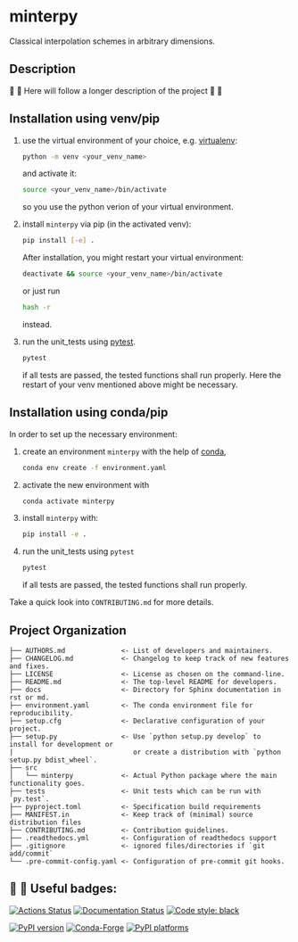 # minterpy

Classical interpolation schemes in arbitrary dimensions.

## Description

:construction: :construction: Here will follow a longer description of the project :construction: :construction:


## Installation using venv/pip

1. use the virtual environment of your choice, e.g. [virtualenv]:

   ```bash
   python -m venv <your_venv_name>
   ```
   and activate it:
   ```bash
   source <your_venv_name>/bin/activate
   ```
   so you use the python verion of your virtual environment.    

2. install `minterpy` via pip (in the activated venv):
   ```bash
   pip install [-e] .
   ```
   After installation, you might restart your virtual environment:
   ```bash
   deactivate && source <your_venv_name>/bin/activate
   ```
   or just run
   ```bash
   hash -r
   ```
   instead.  
3. run the unit_tests using [pytest].
   ```bash
   pytest
   ```
   if all tests are passed, the tested functions shall run properly. Here the restart of your venv mentioned above might be necessary.


## Installation using conda/pip

In order to set up the necessary environment:

1. create an environment `minterpy` with the help of [conda],
   ```bash
   conda env create -f environment.yaml
   ```
2. activate the new environment with
   ```bash
   conda activate minterpy
   ```
3. install `minterpy` with:
   ```bash
   pip install -e .
   ```
4. run the unit_tests using `pytest`
    ```bash
    pytest
    ```
    if all tests are passed, the tested functions shall run properly.

Take a quick look into `CONTRIBUTING.md` for more details.

## Project Organization

```
├── AUTHORS.md              <- List of developers and maintainers.
├── CHANGELOG.md            <- Changelog to keep track of new features and fixes.
├── LICENSE                 <- License as chosen on the command-line.
├── README.md               <- The top-level README for developers.
├── docs                    <- Directory for Sphinx documentation in rst or md.
├── environment.yaml        <- The conda environment file for reproducibility.
├── setup.cfg               <- Declarative configuration of your project.
├── setup.py                <- Use `python setup.py develop` to install for development or
|                              or create a distribution with `python setup.py bdist_wheel`.
├── src
│   └── minterpy            <- Actual Python package where the main functionality goes.
├── tests                   <- Unit tests which can be run with `py.test`.
├── pyproject.toml          <- Specification build requirements
├── MANIFEST.in             <- Keep track of (minimal) source distribution files
├── CONTRIBUTING.md         <- Contribution guidelines.
├── .readthedocs.yml        <- Configuration of readthedocs support
├── .gitignore              <- ignored files/directories if `git add/commit`
└── .pre-commit-config.yaml <- Configuration of pre-commit git hooks.
```

## :construction: :construction:  Useful badges:

[conda]: https://docs.conda.io/
[pre-commit]: https://pre-commit.com/
[Jupyter]: https://jupyter.org/
[nbstripout]: https://github.com/kynan/nbstripout
[Google style]: http://google.github.io/styleguide/pyguide.html#38-comments-and-docstrings
[virtualenv]: https://virtualenv.pypa.io/en/latest/index.html
[pytest]: https://docs.pytest.org/en/6.2.x/

[![Actions Status][actions-badge]][actions-link]
[![Documentation Status][rtd-badge]][rtd-link]
[![Code style: black][black-badge]][black-link]

[![PyPI version][pypi-version]][pypi-link]
[![Conda-Forge][conda-badge]][conda-link]
[![PyPI platforms][pypi-platforms]][pypi-link]




[actions-badge]:            https://gitlab.hzdr.de/interpol/minterpy/workflows/CI/badge.svg
[actions-link]:             https://gitlab.hzdr.de/interpol/minterpy/actions
[black-badge]:              https://img.shields.io/badge/code%20style-black-000000.svg
[black-link]:               https://github.com/psf/black
[conda-badge]:              https://img.shields.io/conda/vn/conda-forge/minterpy
[conda-link]:               https://github.com/conda-forge/minterpy-feedstock
[github-discussions-badge]: https://img.shields.io/static/v1?label=Discussions&message=Ask&color=blue&logo=github
[github-discussions-link]:  https://gitlab.hzdr.de/interpol/minterpy/discussions
[gitter-badge]:             https://badges.gitter.im/https://gitlab.hzdr.de/interpol/minterpy/community.svg
[gitter-link]:              https://gitter.im/https://gitlab.hzdr.de/interpol/minterpy/community?utm_source=badge&utm_medium=badge&utm_campaign=pr-badge
[pypi-link]:                https://pypi.org/project/minterpy/
[pypi-platforms]:           https://img.shields.io/pypi/pyversions/minterpy
[pypi-version]:             https://badge.fury.io/py/minterpy.svg
[rtd-badge]:                https://readthedocs.org/projects/minterpy/badge/?version=latest
[rtd-link]:                 https://minterpy.readthedocs.io/en/latest/?badge=latest
[sk-badge]:                 https://scikit-hep.org/assets/images/Scikit--HEP-Project-blue.svg
